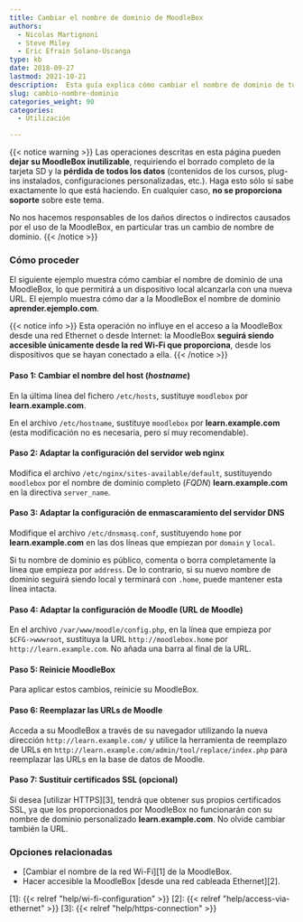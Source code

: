 ```yaml
---
title: Cambiar el nombre de dominio de MoodleBox
authors:
  - Nicolas Martignoni
  - Steve Miley
  - Eric Efrain Solano-Uscanga
type: kb
date: 2018-09-27
lastmod: 2021-10-21
description:  Esta guía explica cómo cambiar el nombre de dominio de tu MoodleBox para que coincida mejor con tu propia situación local.
slug: cambio-nombre-dominio
categories_weight: 90
categories:
  - Utilización

---
```

{{< notice warning >}}
Las operaciones descritas en esta página pueden __dejar su MoodleBox inutilizable__, requiriendo el borrado completo de la tarjeta SD y la __pérdida de todos los datos__ (contenidos de los cursos, plug-ins instalados, configuraciones personalizadas, etc.). Haga esto sólo si sabe exactamente lo que está haciendo. En cualquier caso, __no se proporciona soporte__ sobre este tema.

No nos hacemos responsables de los daños directos o indirectos causados por el uso de la MoodleBox, en particular tras un cambio de nombre de dominio.
{{< /notice >}}

### Cómo proceder

El siguiente ejemplo muestra cómo cambiar el nombre de dominio de una MoodleBox, lo que permitirá a un dispositivo local alcanzarla con una nueva URL. El ejemplo muestra cómo dar a la MoodleBox el nombre de dominio __aprender.ejemplo.com__.

{{< notice info >}}
Esta operación no influye en el acceso a la MoodleBox desde una red Ethernet o desde Internet: la MoodleBox __seguirá siendo accesible únicamente desde la red Wi-Fi que proporciona__, desde los dispositivos que se hayan conectado a ella.
{{< /notice >}}

#### Paso 1: Cambiar el nombre del host (_hostname_)

En la última línea del fichero `/etc/hosts`, sustituye `moodlebox` por __learn.example.com__.

En el archivo `/etc/hostname`, sustituye `moodlebox` por __learn.example.com__ (esta modificación no es necesaria, pero sí muy recomendable).

#### Paso 2: Adaptar la configuración del servidor web nginx

Modifica el archivo `/etc/nginx/sites-available/default`, sustituyendo `moodlebox` por el nombre de dominio completo (_FQDN_) __learn.example.com__ en la directiva `server_name`.

#### Paso 3: Adaptar la configuración de enmascaramiento del servidor DNS

Modifique el archivo `/etc/dnsmasq.conf`, sustituyendo `home` por __learn.example.com__ en las dos líneas que empiezan por `domain` y `local`.

Si tu nombre de dominio es público, comenta o borra completamente la línea que empieza por `address`. De lo contrario, si su nuevo nombre de dominio seguirá siendo local y terminará con `.home`, puede mantener esta línea intacta.

#### Paso 4: Adaptar la configuración de Moodle (URL de Moodle)

En el archivo `/var/www/moodle/config.php`, en la línea que empieza por `$CFG->wwwroot`, sustituya la URL `http://moodlebox.home` por `http://learn.example.com`. No añada una barra al final de la URL.

#### Paso 5: Reinicie MoodleBox

Para aplicar estos cambios, reinicie su MoodleBox.

#### Paso 6: Reemplazar las URLs de Moodle

Acceda a su MoodleBox a través de su navegador utilizando la nueva dirección `http://learn.example.com/` y utilice la herramienta de reemplazo de URLs en `http://learn.example.com/admin/tool/replace/index.php` para reemplazar las URLs en la base de datos de Moodle.

#### Paso 7: Sustituir certificados SSL (opcional)

Si desea [utilizar HTTPS][3], tendrá que obtener sus propios certificados SSL, ya que los proporcionados por MoodleBox no funcionarán con su nombre de dominio personalizado __learn.example.com__. No olvide cambiar también la URL.

### Opciones relacionadas

- [Cambiar el nombre de la red Wi-Fi][1] de la MoodleBox.
- Hacer accesible la MoodleBox [desde una red cableada Ethernet][2].

 [1]: {{< relref "help/wi-fi-configuration" >}}
 [2]: {{< relref "help/access-via-ethernet" >}}
 [3]: {{< relref "help/https-connection" >}}
